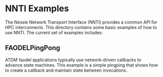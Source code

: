 NNTI Examples
=============

The Nessie Network Transport Interface (NNTI) provides a common API 
for HPC interconnects.  This directory contains some basic examples of
how to use NNTI. The current set of examples includes:

FAODELPingPong
----------
ATDM faodel applications typically use network-driven callbacks 
to advance state machines.  This example is a simple pingping that shows 
how to create a callback and maintain state between invocations.


